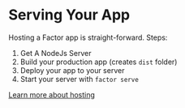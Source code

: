 # Serving Your App

Hosting a Factor app is straight-forward. Steps:
1. Get A NodeJs Server
1. Build your production app (creates `dist` folder)
1. Deploy your app to your server
1. Start your server with `factor serve` 

[Learn more about hosting](./hosting-and-deployment)

